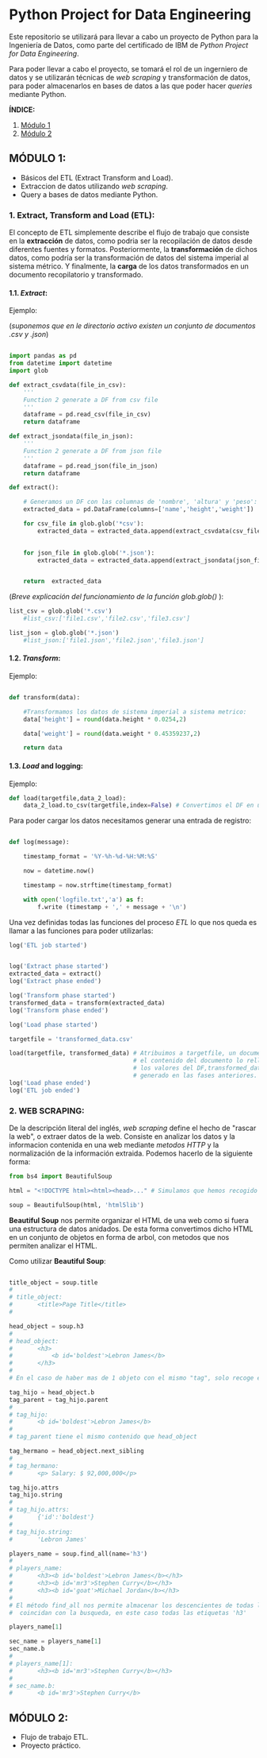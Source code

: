 # Python Project for Data Engineering

Este repositorio se utilizará para llevar a cabo un proyecto de Python para la Ingeniería de Datos, como parte del certificado de IBM de *Python Project for Data Engineering*.

Para poder llevar a cabo el proyecto, se tomará el rol de un ingerniero de datos y se utilizarán técnicas de *web scraping* y transformación de datos, para poder almacenarlos en bases de datos a las que poder hacer *queries* mediante Python.

**ÍNDICE:**
1. [Módulo 1](#módulo-1)
2. [Módulo 2](#módulo-2)

## MÓDULO 1:

* Básicos del ETL (Extract Transform and Load).
* Extraccion de datos utilizando *web scraping*.
* Query a bases de datos mediante Python.

### 1. Extract, Transform and Load (ETL):
El concepto de ETL simplemente describe el flujo de trabajo que consiste en la **extracción** de datos, como podria ser la recopilación de datos desde diferentes fuentes y formatos. Posteriormente, la **transformación** de dichos datos, como podría ser la transformación de datos del sistema imperial al sistema métrico. Y finalmente, la **carga** de los datos transformados en un documento recopilatorio y transformado.

#### 1.1. *Extract*:
Ejemplo:

(*suponemos que en le directorio activo existen un conjunto de documentos .csv y .json*)
```python

import pandas as pd
from datetime import datetime
import glob

def extract_csvdata(file_in_csv):
    '''
    Function 2 generate a DF from csv file
    '''
    dataframe = pd.read_csv(file_in_csv)
    return dataframe

def extract_jsondata(file_in_json):
    '''
    Function 2 generate a DF from json file
    '''
    dataframe = pd.read_json(file_in_json)
    return dataframe

def extract():

    # Generamos un DF con las columnas de 'nombre', 'altura' y 'peso':
    extracted_data = pd.DataFrame(columns=['name','height','weight'])

    for csv_file in glob.glob('*csv'):
        extracted_data = extracted_data.append(extract_csvdata(csv_file), ignore_index=True)

    
    for json_file in glob.glob('*.json'):
        extracted_data = extracted_data.append(extract_jsondata(json_file), ignore_index=True)


    return  extracted_data
```

(*Breve explicación del funcionamiento de la función glob.glob()* ):
```python
list_csv = glob.glob('*.csv')
    #list_csv:['file1.csv','file2.csv','file3.csv']

list_json = glob.glob('*.json')
    #list_json:['file1.json','file2.json','file3.json']
```


#### 1.2. *Transform*:
Ejemplo:

```python

def transform(data):

    #Transformamos los datos de sistema imperial a sistema metrico:    
    data['height'] = round(data.height * 0.0254,2)

    data['weight'] = round(data.weight * 0.45359237,2)

    return data
```

#### 1.3. *Load* and logging:
Ejemplo:

```python
def load(targetfile,data_2_load):
    data_2_load.to_csv(targetfile,index=False) # Convertimos el DF en un csv file de nombre targetfile
```

Para poder cargar los datos necesitamos generar una entrada de registro:

```python

def log(message):

    timestamp_format = '%Y-%h-%d-%H:%M:%S'

    now = datetime.now()

    timestamp = now.strftime(timestamp_format)

    with open('logfile.txt','a') as f:
        f.write (timestamp + ',' + message + '\n')
```

Una vez definidas todas las funciones del proceso *ETL* lo que nos queda es llamar a las funciones para poder utilizarlas:

```python
log('ETL job started')


log('Extract phase started')
extracted_data = extract()
log('Extract phase ended')

log('Transform phase started')
transformed_data = transform(extracted_data)
log('Transform phase ended')

log('Load phase started')

targetfile = 'transformed_data.csv'

load(targetfile, transformed_data) # Atribuimos a targetfile, un documento vacio, 
                                   # el contenido del documento lo rellenamos con 
                                   # los valores del DF,transformed_data,
                                   # generado en las fases anteriores.
log('Load phase ended')
log('ETL job ended')
```

### 2. WEB SCRAPING:
De la descripción literal del inglés, *web scraping* define el hecho de "rascar la web", o extraer datos de la web. Consiste en analizar los datos y la informacion contenida en una web mediante *metodos HTTP* y la normalización de la información extraida. Podemos hacerlo de la siguiente forma:

```python
from bs4 import BeautifulSoup

html = "<!DOCTYPE html><html><head>..." # Simulamos que hemos recogido información de una web

soup = BeautifulSoup(html, 'html5lib')
```

**Beautiful Soup** nos permite organizar el HTML de una web como si fuera una estructura de datos anidados. De esta forma convertimos dicho HTML en un conjunto de objetos en forma de arbol, con metodos que nos permiten analizar el HTML.

Como utilizar **Beautiful Soup**:

```python

title_object = soup.title
#
# title_object:
#       <title>Page Title</title>
#

head_object = soup.h3
#
# head_object:
#       <h3>
#           <b id='boldest'>Lebron James</b>
#       </h3>
#
# En el caso de haber mas de 1 objeto con el mismo "tag", solo recoge el primer "tag"

tag_hijo = head_object.b
tag_parent = tag_hijo.parent
#
# tag_hijo:
#       <b id='boldest'>Lebron James</b>
#
# tag_parent tiene el mismo contenido que head_object

tag_hermano = head_object.next_sibling
#
# tag_hermano:
#       <p> Salary: $ 92,000,000</p>

tag_hijo.attrs
tag_hijo.string
#
# tag_hijo.attrs:
#       {'id':'boldest'}
#
# tag_hijo.string:
#       'Lebron James'

players_name = soup.find_all(name='h3')
#
# players_name:
#       <h3><b id='boldest'>Lebron James</b></h3>
#       <h3><b id='mr3'>Stephen Curry</b></h3>
#       <h3><b id='goat'>Michael Jordan</b></h3>
#
# El método find_all nos permite almacenar los descencientes de todas las etiquetas que 
#  coincidan con la busqueda, en este caso todas las etiquetas 'h3'

players_name[1]

sec_name = players_name[1]
sec_name.b
#
# players_name[1]:
#       <h3><b id='mr3'>Stephen Curry</b></h3>
#
# sec_name.b:
#       <b id='mr3'>Stephen Curry</b>
```

## MÓDULO 2:
* Flujo de trabajo ETL.
* Proyecto práctico.